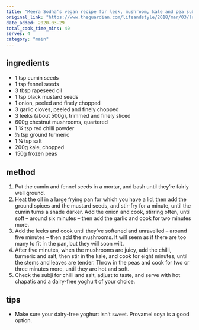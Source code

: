 ```yaml
---
title: "Meera Sodha’s vegan recipe for leek, mushroom, kale and pea subji"
original_link: "https://www.theguardian.com/lifeandstyle/2018/mar/03/leek-mushroom-kale-pea-stir-fry-the-new-vegan-meera-sodha"
date_added: 2020-03-29
total_cook_time_mins: 40
serves: 4
category: "main"
---
```


## ingredients

- 1 tsp cumin seeds
- 1 tsp fennel seeds
- 3 tbsp rapeseed oil
- 1 tsp black mustard seeds
- 1 onion, peeled and finely chopped
- 3 garlic cloves, peeled and finely chopped
- 3 leeks (about 500g), trimmed and finely sliced
- 600g chestnut mushrooms, quartered
- 1 ¾ tsp red chilli powder
- ½ tsp ground turmeric
- 1 ¼ tsp salt
- 200g kale, chopped
- 150g frozen peas

## method

1. Put the cumin and fennel seeds in a mortar, and bash until they’re fairly well ground.
2. Heat the oil in a large frying pan for which you have a lid, then add the ground spices and the mustard seeds, and stir-fry for a minute, until the cumin turns a shade darker. Add the onion and cook, stirring often, until soft – around six minutes – then add the garlic and cook for two minutes more.
3. Add the leeks and cook until they’ve softened and unravelled – around five minutes – then add the mushrooms. It will seem as if there are too many to fit in the pan, but they will soon wilt.
4. After five minutes, when the mushrooms are juicy, add the chilli, turmeric and salt, then stir in the kale, and cook for eight minutes, until the stems and leaves are tender. Throw in the peas and cook for two or three minutes more, until they are hot and soft.
5. Check the subji for chilli and salt, adjust to taste, and serve with hot chapatis and a dairy-free yoghurt of your choice.

## tips

- Make sure your dairy-free yoghurt isn’t sweet. Provamel soya is a good option.
